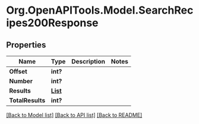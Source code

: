 # Org.OpenAPITools.Model.SearchRecipes200Response

## Properties

Name | Type | Description | Notes
------------ | ------------- | ------------- | -------------
**Offset** | **int?** |  | 
**Number** | **int?** |  | 
**Results** | [**List<SearchRecipes200ResponseResultsInner>**](SearchRecipes200ResponseResultsInner.md) |  | 
**TotalResults** | **int?** |  | 

[[Back to Model list]](../README.md#documentation-for-models) [[Back to API list]](../README.md#documentation-for-api-endpoints) [[Back to README]](../README.md)

